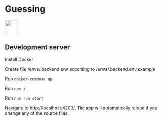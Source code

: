 # Guessing

<a alt="Nx logo" href="https://nx.dev" target="_blank" rel="noreferrer"><img src="https://raw.githubusercontent.com/nrwl/nx/master/images/nx-logo.png" width="45"></a>

## Development server

Install Docker

Create file /envs/.backend.env according to /envs/.backend.env.example

Run `docker-compose up`

Run `npm i`

Run `npm run start`

Navigate to http://localhost:4200/. The app will automatically reload if you change any of the source files.
